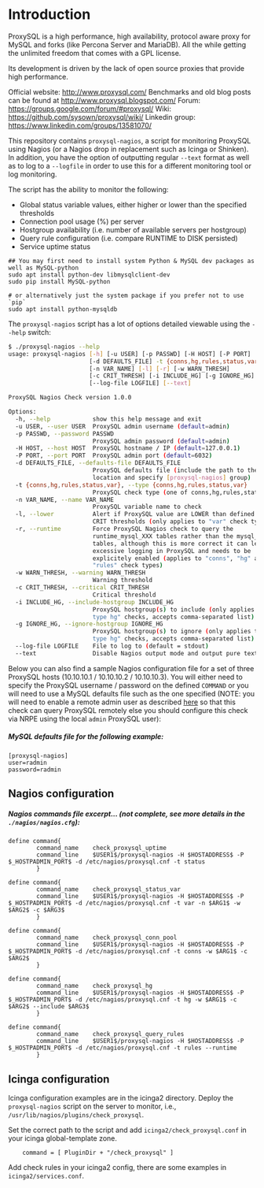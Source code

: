 Introduction
============

ProxySQL is a high performance, high availability, protocol aware proxy for MySQL and forks (like Percona Server and MariaDB).
All the while getting the unlimited freedom that comes with a GPL license.

Its development is driven by the lack of open source proxies that provide high performance.

Official website: http://www.proxysql.com/
Benchmarks and old blog posts can be found at http://www.proxysql.blogspot.com/
Forum: https://groups.google.com/forum/#proxysql/
Wiki: https://github.com/sysown/proxysql/wiki/
Linkedin group: https://www.linkedin.com/groups/13581070/

This repository contains `proxysql-nagios`, a script for monitoring ProxySQL using Nagios (or a Nagios drop in replacement such as Icinga or Shinken). In addition, you have the option of outputting regular `--text` format as well as to log to a `--logfile` in order to use this for a different monitoring tool or log monitoring.

The script has the ability to monitor the following:
- Global status variable values, either higher or lower than the specified thresholds
- Connection pool usage (%) per server
- Hostgroup availability (i.e. number of available servers per hostgroup)
- Query rule configuration (i.e. compare RUNTIME to DISK persisted)
- Service uptime status

```
## You may first need to install system Python & MySQL dev packages as well as MySQL-python
sudo apt install python-dev libmysqlclient-dev
sudo pip install MySQL-python

# or alternatively just the system package if you prefer not to use `pip`
sudo apt install python-mysqldb
```

The `proxysql-nagios` script has a lot of options detailed viewable using the `--help` switch:

```bash
$ ./proxysql-nagios --help
usage: proxysql-nagios [-h] [-u USER] [-p PASSWD] [-H HOST] [-P PORT]
                       [-d DEFAULTS_FILE] -t {conns,hg,rules,status,var}
                       [-n VAR_NAME] [-l] [-r] [-w WARN_THRESH]
                       [-c CRIT_THRESH] [-i INCLUDE_HG] [-g IGNORE_HG]
                       [--log-file LOGFILE] [--text]

ProxySQL Nagios Check version 1.0.0

Options:
  -h, --help            show this help message and exit
  -u USER, --user USER  ProxySQL admin username (default=admin)
  -p PASSWD, --password PASSWD
                        ProxySQL admin password (default=admin)
  -H HOST, --host HOST  ProxySQL hostname / IP (default=127.0.0.1)
  -P PORT, --port PORT  ProxySQL admin port (default=6032)
  -d DEFAULTS_FILE, --defaults-file DEFAULTS_FILE
                        ProxySQL defaults file (include the path to the file
                        location and specify [proxysql-nagios] group)
  -t {conns,hg,rules,status,var}, --type {conns,hg,rules,status,var}
                        ProxySQL check type (one of conns,hg,rules,status,var)
  -n VAR_NAME, --name VAR_NAME
                        ProxySQL variable name to check
  -l, --lower           Alert if ProxySQL value are LOWER than defined WARN /
                        CRIT thresholds (only applies to "var" check type
  -r, --runtime         Force ProxySQL Nagios check to query the
                        runtime_mysql_XXX tables rather than the mysql_XXX
                        tables, although this is more correct it can lead to
                        excessive logging in ProxySQL and needs to be
                        explicitely enabled (applies to "conns", "hg" and
                        "rules" check types)
  -w WARN_THRESH, --warning WARN_THRESH
                        Warning threshold
  -c CRIT_THRESH, --critical CRIT_THRESH
                        Critical threshold
  -i INCLUDE_HG, --include-hostgroup INCLUDE_HG
                        ProxySQL hostgroup(s) to include (only applies to "--
                        type hg" checks, accepts comma-separated list)
  -g IGNORE_HG, --ignore-hostgroup IGNORE_HG
                        ProxySQL hostgroup(s) to ignore (only applies to "--
                        type hg" checks, accepts comma-separated list)
  --log-file LOGFILE    File to log to (default = stdout)
  --text                Disable Nagios output mode and output pure text
```

Below you can also find a sample Nagios configuration file for a set of three ProxySQL hosts (10.10.10.1 / 10.10.10.2 / 10.10.10.3). You will either need to specify the ProxySQL username / password on the defined `COMMAND` or you will need to use a MySQL defaults file such as the one specified (NOTE: you will need to enable a remote admin user as described [here](https://github.com/sysown/proxysql/wiki/Global-variables#admin-admin_credentials) so that this check can query ProxySQL remotely else you should configure this check via NRPE using the local `admin` ProxySQL user):

##### MySQL defaults file for the following example:
```
[proxysql-nagios]
user=radmin
password=radmin
```

## Nagios configuration

##### Nagios commands file excerpt... (not complete, see more details in the `./nagios/nagios.cfg`):
```
define command{
        command_name    check_proxysql_uptime
        command_line    $USER1$/proxysql-nagios -H $HOSTADDRESS$ -P $_HOSTPADMIN_PORT$ -d /etc/nagios/proxysql.cnf -t status
        }

define command{
        command_name    check_proxysql_status_var
        command_line    $USER1$/proxysql-nagios -H $HOSTADDRESS$ -P $_HOSTPADMIN_PORT$ -d /etc/nagios/proxysql.cnf -t var -n $ARG1$ -w $ARG2$ -c $ARG3$
        }

define command{
        command_name    check_proxysql_conn_pool
        command_line    $USER1$/proxysql-nagios -H $HOSTADDRESS$ -P $_HOSTPADMIN_PORT$ -d /etc/nagios/proxysql.cnf -t conns -w $ARG1$ -c $ARG2$
        }

define command{
        command_name    check_proxysql_hg
        command_line    $USER1$/proxysql-nagios -H $HOSTADDRESS$ -P $_HOSTPADMIN_PORT$ -d /etc/nagios/proxysql.cnf -t hg -w $ARG1$ -c $ARG2$ --include $ARG3$
        }

define command{
        command_name    check_proxysql_query_rules
        command_line    $USER1$/proxysql-nagios -H $HOSTADDRESS$ -P $_HOSTPADMIN_PORT$ -d /etc/nagios/proxysql.cnf -t rules --runtime
        }
```

## Icinga configuration

Icinga configuration examples are in the icinga2 directory.
Deploy the `proxysql-nagios` script on the server to monitor, i.e., `/usr/lib/nagios/plugins/check_proxysql`.

Set the correct path to the script and add `icinga2/check_proxysql.conf` in your icinga global-template zone.
```
    command = [ PluginDir + "/check_proxysql" ]
```

Add check rules in your icinga2 config, there are some examples in `icinga2/services.conf`.
